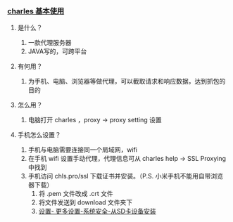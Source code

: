 ### [charles 基本使用](https://www.jianshu.com/p/fdd7c681929c)

1. 是什么？
    1. 一款代理服务器
    2. JAVA写的，可跨平台

2. 有何用？
    1. 为手机、电脑、浏览器等做代理，可以截取请求和响应数据，达到抓包的目的

3. 怎么用？
    1. 电脑打开 charles ，proxy -> proxy setting 设置
    
4. 手机怎么设置？
    1. 手机与电脑需要连接同一个局域网，wifi
    2. 在手机 wifi 设置手动代理，代理信息可从 charles help -> SSL Proxying 中找到
    3. 手机访问 chls.pro/ssl 下载证书并安装。（P.S. 小米手机不能用自带浏览器下载）
        1. 将 .pem 文件改成 .crt 文件
        2. 将文件发送到 download 文件夹下
        3. [设置- 更多设置-系统安全-从SD卡设备安装](https://www.jianshu.com/p/4455b81c8311) 

